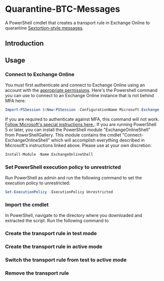 # Quarantine-BTC-Messages
A PowerShell cmdlet that creates a transport rule in Exchange Online to quarantine [Sextortion-style messages](https://krebsonsecurity.com/2018/07/sextortion-scam-uses-recipients-hacked-passwords/).

## Introduction

## Usage

### Connect to Exchange Online

You must first authenticate and connect to Exchange Online using an account with the [appropriate permissions](https://docs.microsoft.com/en-us/exchange/permissions-exo/permissions-exo). Here's the Powershell command you can use to connect to an Exchange Online instance that is not behind MFA here:

```powershell
Import-PSSession $(New-PSSession -ConfigurationName Microsoft.Exchange -ConnectionUri https://outlook.office365.com/powershell-liveid/ -Credential $(Get-Credential) -Authentication Basic -AllowRedirection) -DisableNameChecking
```

If you are required to authenticate against MFA, this command will not work. [Follow Microsoft's special instructions here.](https://docs.microsoft.com/en-us/powershell/exchange/exchange-online/connect-to-exchange-online-powershell/mfa-connect-to-exchange-online-powershell?view=exchange-ps). If you are running PowerShell 5 or later, you can install the PowerShell module "ExchangeOnlineShell" from PowerShellGallery. This module contains the cmdlet "Connect-ExchangeOnlineShell" which will accomplish everything described in Microsoft's instructions linked above. Please use at your own discretion:

```powershell
Install-Module -Name ExchangeOnlineShell
```

### Set PowerShell execution policy to unrestricted

Run PowerShell as admin and run the following command to set the execution policy to unrestricted:

```powershell
Set-ExecutionPolicy -ExecutionPolicy Unrestricted
```

### Import the cmdlet

In PowerShell, navigate to the directory where you downloaded and extracted the script. Run the following command to  

### Create the transport rule in test mode

### Create the transport rule in active mode

### Switch the transport rule from test to active mode

### Remove the transport rule


